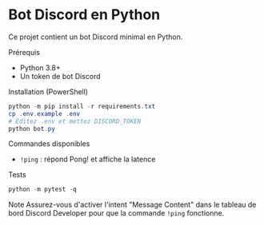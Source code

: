 # Bot Discord en Python

Ce projet contient un bot Discord minimal en Python.

Prérequis
- Python 3.8+
- Un token de bot Discord

Installation (PowerShell)

```powershell
python -m pip install -r requirements.txt
cp .env.example .env
# Éditez .env et mettez DISCORD_TOKEN
python bot.py
```

Commandes disponibles
- `!ping` : répond Pong! et affiche la latence

Tests

```powershell
python -m pytest -q
```

Note
Assurez-vous d'activer l'intent "Message Content" dans le tableau de bord Discord Developer pour que la commande `!ping` fonctionne.
